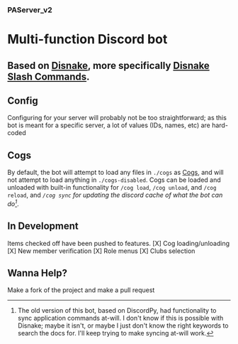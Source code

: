 ### PAServer_v2
# Multi-function Discord bot
## Based on [Disnake](https://docs.disnake.dev/en/stable/api.html), more specifically [Disnake Slash Commands](https://docs.disnake.dev/en/stable/api.html#slashcommand).

## Config
Configuring for your server will probably not be too straightforward; as this bot is meant for a specific server, a lot of values (IDs, names, etc) are hard-coded

## Cogs
By default, the bot will attempt to load any files in `./cogs` as [Cogs](https://docs.disnake.dev/en/stable/ext/commands/api.html#cogs), and will not attempt to load anything in `./cogs-disabled`. Cogs can be loaded and unloaded with built-in functionality for `/cog load`, `/cog unload`, and `/cog reload`, and *`/cog sync` for updating the discord cache of what the bot can do[^1]*.

[^1]: The old version of this bot, based on DiscordPy, had functionality to sync application commands at-will. I don't know if this is possible with Disnake; maybe it isn't, or maybe I just don't know the right keywords to search the docs for. I'll keep trying to make syncing at-will work.

## In Development
Items checked off have been pushed to features.
[X] Cog loading/unloading
[X] New member verification
[X] Role menus
[X] Clubs selection


## Wanna Help? 
Make a fork of the project and make a pull request 